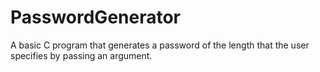 # PasswordGenerator
A basic C program that generates a password of the length that the user specifies by passing an argument.

